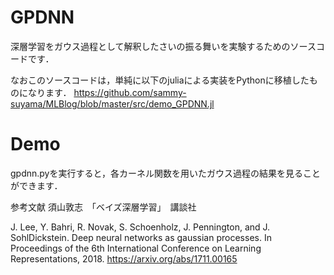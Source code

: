 # GPDNN

深層学習をガウス過程として解釈したさいの振る舞いを実験するためのソースコードです．

なおこのソースコードは，単純に以下のjuliaによる実装をPythonに移植したものになります．
https://github.com/sammy-suyama/MLBlog/blob/master/src/demo_GPDNN.jl

# Demo

gpdnn.pyを実行すると，各カーネル関数を用いたガウス過程の結果を見ることができます．

参考文献
須山敦志　「ベイズ深層学習」　講談社

J. Lee, Y. Bahri, R. Novak, S. Schoenholz, J. Pennington, and J. SohlDickstein. Deep neural networks as gaussian processes. In Proceedings of the 6th International Conference on Learning Representations, 2018.
https://arxiv.org/abs/1711.00165